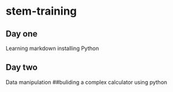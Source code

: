 # stem-training
## Day one
Learning markdown installing Python
## Day two
Data manipulation 
##buliding a complex calculator using python
